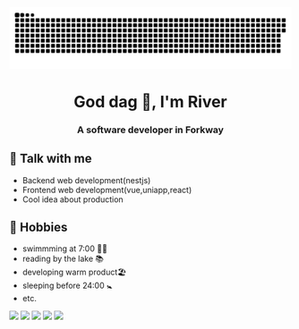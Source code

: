 



<div align="center">
  <img src="https://raw.githubusercontent.com/Achuan-2/Achuan-2/main/assets/github-contribution-grid-snake.svg" >
</div>


<h1 align="center">God dag 👋,  I'm River </h1>
<h3 align="center">A software developer in Forkway </h3>

<!-- ## 🏗 Current Working
- 📋 [CāiCí-猜词](https://caici.forkway.cn)
- 🥞 [WpsFigmaSync](https://wps-figma-sync.netlify.app/)
 -->


<!-- ## 💻 Nice Project
- 📃 [51cwj-我要传文件](https://51cwj.com)
- 👓 [BookCentro-起阅](https://web-uat.bookcentro.net/zh-HK/)
 -->


## 💬 Talk with me 
- Backend web development(nestjs)
- Frontend web development(vue,uniapp,react)
- Cool idea about production

## 📅 Hobbies
- swimmming at 7:00  🏊‍♀️
- reading by the lake 📚
- developing warm product🏖
- sleeping before 24:00 🚼
- etc.



<!-- **Leizhenpeng/Leizhenpeng** is a ✨ _special_ ✨ repository because its `README.md` (this file) appears on your GitHub profile.

Here are some ideas to get you started:

- 🔭 I’m currently working on ...
- 🌱 I’m currently learning ...
- 👯 I’m looking to collaborate on ...
- 🤔 I’m looking for help with ...
- 💬 Ask me about ...
- 📫 How to reach me: ...
- 😄 Pronouns: ...
- ⚡ Fun fact: ...
-->


![](https://github-profile-summary-cards.vercel.app/api/cards/profile-details?username=leizhenpeng&theme=github_dark)
![](https://github-profile-summary-cards.vercel.app/api/cards/repos-per-language?username=leizhenpeng&theme=github_dark)
![](https://github-profile-summary-cards.vercel.app/api/cards/most-commit-language?username=leizhenpeng&theme=github_dark)
![](https://github-profile-summary-cards.vercel.app/api/cards/stats?username=leizhenpeng&theme=github_dark)
![](https://github-profile-summary-cards.vercel.app/api/cards/productive-time?username=leizhenpeng&theme=github_dark)
